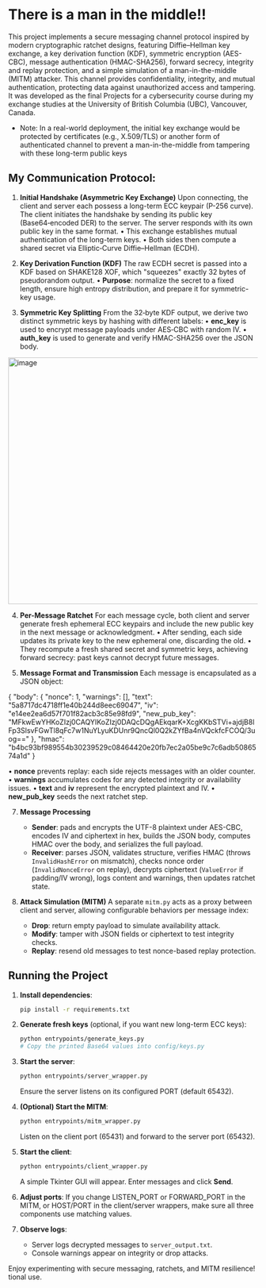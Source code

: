 # There is a man in the middle!!

This project implements a secure messaging channel protocol inspired by modern cryptographic ratchet designs, featuring Diffie–Hellman key exchange, a key derivation function (KDF), symmetric encryption (AES-CBC), message authentication (HMAC-SHA256), forward secrecy, integrity and replay protection, and a simple simulation of a man-in-the-middle (MITM) attacker. This channel provides confidentiality, integrity, and mutual authentication, protecting data against unauthorized access and tampering. It was developed as the final Projects for a cybersecurity course during my exchange studies at the University of British Columbia (UBC), Vancouver, Canada.
- Note: In a real-world deployment, the initial key exchange would be protected by certificates (e.g., X.509/TLS) or another form of authenticated channel to prevent a man-in-the-middle from tampering with these long-term public keys

## My Communication Protocol:

1. **Initial Handshake (Asymmetric Key Exchange)**
   Upon connecting, the client and server each possess a long-term ECC keypair (P-256 curve). The client initiates the handshake by sending its public key (Base64‑encoded DER) to the server. The server responds with its own public key in the same format.
   • This exchange establishes mutual authentication of the long-term keys.
   • Both sides then compute a shared secret via Elliptic‑Curve Diffie–Hellman (ECDH).

2. **Key Derivation Function (KDF)**
   The raw ECDH secret is passed into a KDF based on SHAKE128 XOF, which "squeezes" exactly 32 bytes of pseudorandom output.
   • **Purpose**: normalize the secret to a fixed length, ensure high entropy distribution, and prepare it for symmetric-key usage.

3. **Symmetric Key Splitting**
   From the 32‑byte KDF output, we derive two distinct symmetric keys by hashing with different labels:
   • **enc\_key** is used to encrypt message payloads under AES‑CBC with random IV.
   • **auth\_key** is used to generate and verify HMAC-SHA256 over the JSON body.

  <img width="953" height="497" alt="image" src="https://github.com/user-attachments/assets/d60f88b1-2f0e-4fa8-aa18-cef669e865b7" />

4. **Per-Message Ratchet**
   For each message cycle, both client and server generate fresh ephemeral ECC keypairs and include the new public key in the next message or acknowledgment.
   • After sending, each side updates its private key to the new ephemeral one, discarding the old.
   • They recompute a fresh shared secret and symmetric keys, achieving forward secrecy: past keys cannot decrypt future messages.

5. **Message Format and Transmission**
   Each message is encapsulated as a JSON object:
   
{
  "body": {
    "nonce": 1,
    "warnings": [],
    "text": "5a8717dc4718ff1e40b244d8eec69047",
    "iv": "e14ee2ea6d57f701f82acb3c85e98fd9",
    "new_pub_key": "MFkwEwYHKoZIzj0CAQYIKoZIzj0DAQcDQgAEkqarK+XcgKKbSTVi+ajdjB8lFp3SlsvFGwTl8qFc7w1NuYLyuKDUnr9QncQl0Q2kZYfBa4nVQckfcFCOQ/3uog=="
  },
  "hmac": "b4bc93bf989554b30239529c08464420e20fb7ec2a05be9c7c6adb5086574a1d"
}


   • **nonce** prevents replay: each side rejects messages with an older counter.
   • **warnings** accumulates codes for any detected integrity or availability issues.
   • **text** and **iv** represent the encrypted plaintext and IV.
   • **new\_pub\_key** seeds the next ratchet step.

7. **Message Processing**

   * **Sender**: pads and encrypts the UTF-8 plaintext under AES-CBC, encodes IV and ciphertext in hex, builds the JSON body, computes HMAC over the body, and serializes the full payload.
   * **Receiver**: parses JSON, validates structure, verifies HMAC (throws `InvalidHashError` on mismatch), checks nonce order (`InvalidNonceError` on replay), decrypts ciphertext (`ValueError` if padding/IV wrong), logs content and warnings, then updates ratchet state.

8. **Attack Simulation (MITM)**
   A separate `mitm.py` acts as a proxy between client and server, allowing configurable behaviors per message index:

   * **Drop**: return empty payload to simulate availability attack.
   * **Modify**: tamper with JSON fields or ciphertext to test integrity checks.
   * **Replay**: resend old messages to test nonce-based replay protection.

## Running the Project

1. **Install dependencies**:

   ```bash
   pip install -r requirements.txt
   ```

2. **Generate fresh keys** (optional, if you want new long-term ECC keys):

   ```bash
   python entrypoints/generate_keys.py
   # Copy the printed Base64 values into config/keys.py
   ```

3. **Start the server**:

   ```bash
   python entrypoints/server_wrapper.py
   ```

   Ensure the server listens on its configured PORT (default 65432).

4. **(Optional) Start the MITM**:

   ```bash
   python entrypoints/mitm_wrapper.py
   ```

   Listen on the client port (65431) and forward to the server port (65432).

5. **Start the client**:

   ```bash
   python entrypoints/client_wrapper.py
   ```

   A simple Tkinter GUI will appear. Enter messages and click **Send**.

6. **Adjust ports**:
   If you change LISTEN\_PORT or FORWARD\_PORT in the MITM, or HOST/PORT in the client/server wrappers, make sure all three components use matching values.

7. **Observe logs**:

   * Server logs decrypted messages to `server_output.txt`.
   * Console warnings appear on integrity or drop attacks.

Enjoy experimenting with secure messaging, ratchets, and MITM resilience!
tional use.

